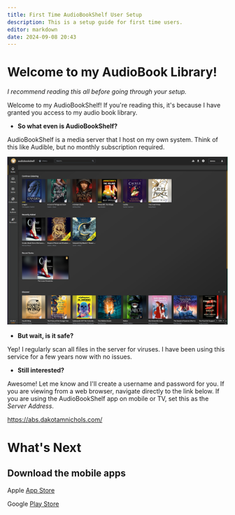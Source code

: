 ```yaml
---
title: First Time AudioBookShelf User Setup
description: This is a setup guide for first time users. 
editor: markdown
date: 2024-09-08 20:43
---
```


# Welcome to my AudioBook Library!
*I recommend reading this all before going through your setup.*

Welcome to my AudioBookShelf! If you're reading this, it's because I have granted you access to my audio book library.

- **So what even is AudioBookShelf?**

AudioBookShelf is a media server that I host on my own system. Think of this like Audible, but no monthly subscription required.

![abs-home-2024-09-08.png](screenshots/abs-home-2024-09-08.png)

- **But wait, is it safe?**

Yep! I regularly scan all files in the server for viruses. I have been using this service for a few years now with no issues.

- **Still interested?**

Awesome! Let me know and I'll create a username and password for you. If you are viewing from a web browser, navigate directly to the link below. If you are using the AudioBookShelf app on mobile or TV, set this as the *Server Address*.

https://abs.dakotamnichols.com/

# What's Next
## Download the mobile apps

Apple [App Store](https://testflight.apple.com/join/wiic7QIW)

Google [Play Store](https://play.google.com/store/apps/details?id=com.audiobookshelf.app)